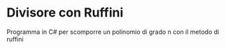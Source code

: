 # Divisore con Ruffini
 Programma in C# per scomporre un polinomio di grado n con il metodo di ruffini
